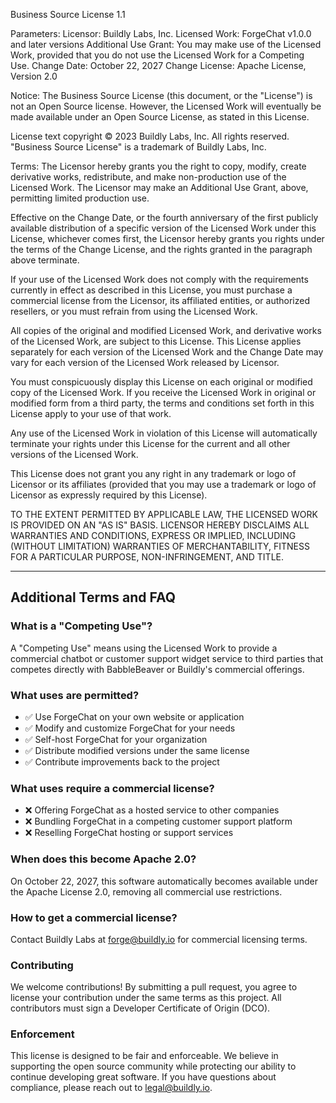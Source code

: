 Business Source License 1.1

Parameters:
Licensor: Buildly Labs, Inc.
Licensed Work: ForgeChat v1.0.0 and later versions
Additional Use Grant: You may make use of the Licensed Work, provided that you do not use the Licensed Work for a Competing Use.
Change Date: October 22, 2027
Change License: Apache License, Version 2.0

Notice:
The Business Source License (this document, or the "License") is not an Open Source license. However, the Licensed Work will eventually be made available under an Open Source License, as stated in this License.

License text copyright © 2023 Buildly Labs, Inc. All rights reserved. "Business Source License" is a trademark of Buildly Labs, Inc.

Terms:
The Licensor hereby grants you the right to copy, modify, create derivative works, redistribute, and make non-production use of the Licensed Work. The Licensor may make an Additional Use Grant, above, permitting limited production use.

Effective on the Change Date, or the fourth anniversary of the first publicly available distribution of a specific version of the Licensed Work under this License, whichever comes first, the Licensor hereby grants you rights under the terms of the Change License, and the rights granted in the paragraph above terminate.

If your use of the Licensed Work does not comply with the requirements currently in effect as described in this License, you must purchase a commercial license from the Licensor, its affiliated entities, or authorized resellers, or you must refrain from using the Licensed Work.

All copies of the original and modified Licensed Work, and derivative works of the Licensed Work, are subject to this License. This License applies separately for each version of the Licensed Work and the Change Date may vary for each version of the Licensed Work released by Licensor.

You must conspicuously display this License on each original or modified copy of the Licensed Work. If you receive the Licensed Work in original or modified form from a third party, the terms and conditions set forth in this License apply to your use of that work.

Any use of the Licensed Work in violation of this License will automatically terminate your rights under this License for the current and all other versions of the Licensed Work.

This License does not grant you any right in any trademark or logo of Licensor or its affiliates (provided that you may use a trademark or logo of Licensor as expressly required by this License).

TO THE EXTENT PERMITTED BY APPLICABLE LAW, THE LICENSED WORK IS PROVIDED ON AN "AS IS" BASIS. LICENSOR HEREBY DISCLAIMS ALL WARRANTIES AND CONDITIONS, EXPRESS OR IMPLIED, INCLUDING (WITHOUT LIMITATION) WARRANTIES OF MERCHANTABILITY, FITNESS FOR A PARTICULAR PURPOSE, NON-INFRINGEMENT, AND TITLE.

---

## Additional Terms and FAQ

### What is a "Competing Use"?
A "Competing Use" means using the Licensed Work to provide a commercial chatbot or customer support widget service to third parties that competes directly with BabbleBeaver or Buildly's commercial offerings.

### What uses are permitted?
- ✅ Use ForgeChat on your own website or application
- ✅ Modify and customize ForgeChat for your needs
- ✅ Self-host ForgeChat for your organization
- ✅ Distribute modified versions under the same license
- ✅ Contribute improvements back to the project

### What uses require a commercial license?
- ❌ Offering ForgeChat as a hosted service to other companies
- ❌ Bundling ForgeChat in a competing customer support platform
- ❌ Reselling ForgeChat hosting or support services

### When does this become Apache 2.0?
On October 22, 2027, this software automatically becomes available under the Apache License 2.0, removing all commercial use restrictions.

### How to get a commercial license?
Contact Buildly Labs at forge@buildly.io for commercial licensing terms.

### Contributing
We welcome contributions! By submitting a pull request, you agree to license your contribution under the same terms as this project. All contributors must sign a Developer Certificate of Origin (DCO).

### Enforcement
This license is designed to be fair and enforceable. We believe in supporting the open source community while protecting our ability to continue developing great software. If you have questions about compliance, please reach out to legal@buildly.io.